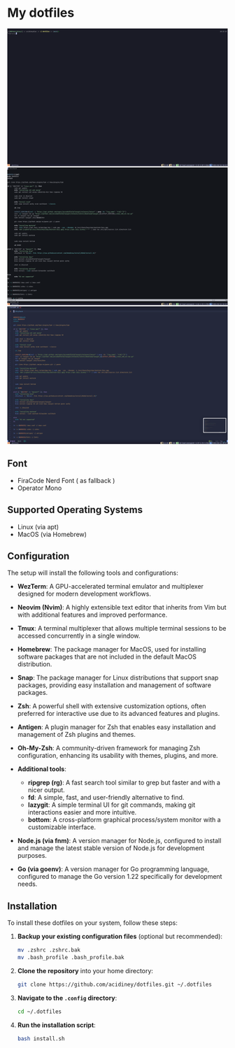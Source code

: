 

# My dotfiles

![Terminal 1](./term_01.png)
![Terminal 2](./term_02.png)
![Terminal 3](./term_03.png)

## Font

- FiraCode Nerd Font ( as fallback )
- Operator Mono

## Supported Operating Systems

- Linux (via apt)
- MacOS (via Homebrew)

## Configuration

The setup will install the following tools and configurations:

- **WezTerm**: A GPU-accelerated terminal emulator and multiplexer designed for modern development workflows.
  
- **Neovim (Nvim)**: A highly extensible text editor that inherits from Vim but with additional features and improved performance.
  
- **Tmux**: A terminal multiplexer that allows multiple terminal sessions to be accessed concurrently in a single window.
  
- **Homebrew**: The package manager for MacOS, used for installing software packages that are not included in the default MacOS distribution.

- **Snap**: The package manager for Linux distributions that support snap packages, providing easy installation and management of software packages.

- **Zsh**: A powerful shell with extensive customization options, often preferred for interactive use due to its advanced features and plugins.

- **Antigen**: A plugin manager for Zsh that enables easy installation and management of Zsh plugins and themes.

- **Oh-My-Zsh**: A community-driven framework for managing Zsh configuration, enhancing its usability with themes, plugins, and more.

- **Additional tools**:
  - **ripgrep (rg)**: A fast search tool similar to grep but faster and with a nicer output.
  - **fd**: A simple, fast, and user-friendly alternative to find.
  - **lazygit**: A simple terminal UI for git commands, making git interactions easier and more intuitive.
  - **bottom**: A cross-platform graphical process/system monitor with a customizable interface.

- **Node.js (via fnm)**: A version manager for Node.js, configured to install and manage the latest stable version of Node.js for development purposes.

- **Go (via goenv)**: A version manager for Go programming language, configured to manage the Go version 1.22 specifically for development needs.

## Installation

To install these dotfiles on your system, follow these steps:

1. **Backup your existing configuration files** (optional but recommended):

    ```bash
    mv .zshrc .zshrc.bak
    mv .bash_profile .bash_profile.bak
    ```

2. **Clone the repository** into your home directory:

    ```bash
    git clone https://github.com/acidiney/dotfiles.git ~/.dotfiles
    ```

3. **Navigate to the `.config` directory**:

    ```bash
    cd ~/.dotfiles
    ```

4. **Run the installation script**:

    ```bash
    bash install.sh
    ```
